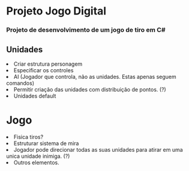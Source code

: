 # Projeto Jogo Digital

### Projeto de desenvolvimento de um jogo de tiro em C#

## Unidades

<li>Criar estrutura personagem</li>
<li>Especificar os controles</li>
<li>AI (Jogador que controla, não as unidades. Estas apenas seguem comandos)</li>
<li>Permitir criação das unidades com distribuição de pontos. (?)</li>
<li>Unidades default</li>


# Jogo
<li>Fisica tiros?</li>
<li>Estruturar sistema de mira</li>
<li>Jogador pode direcionar todas as suas unidades para atirar em uma unica unidade inimiga. (?)</li>
<li>Outros elementos.</li>

